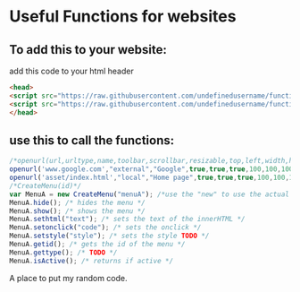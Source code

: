 # Useful Functions for websites
## To add this to your website:
add this code to your html header
```html
<head>
<script src="https://raw.githubusercontent.com/undefinedusername/functions/master/javascript/openurl.js"></script>
<script src="https://raw.githubusercontent.com/undefinedusername/functions/master/javascript/CreateMenu.js"></script>
</head>
```
## use this to call the functions:
```javascript
/*openurl(url,urltype,name,toolbar,scrollbar,resizable,top,left,width,height)*/
openurl('www.google.com',"external","Google",true,true,true,100,100,100,250); /*use 'external' to use the internet, not local files*/
openurl('asset/index.html',"local","Home page",true,true,true,100,100,100,250); /*use 'local' normal filesystem to use local files*/
/*CreateMenu(id)*/
var MenuA = new CreateMenu("menuA"); /*use the "new" to use the actual functions of this*/
MenuA.hide(); /* hides the menu */
MenuA.show(); /* shows the menu */
MenuA.sethtml("text"); /* sets the text of the innerHTML */
MenuA.setonclick("code"); /* sets the onclick */
MenuA.setstyle("style"); /* sets the style TODO */
MenuA.getid(); /* gets the id of the menu */
MenuA.gettype(); /* TODO */
MenuA.isActive(); /* returns if active */

```
A place to put my random code.
